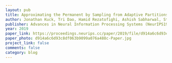 ```yaml
---
layout: pub
title: Approximating the Permanent by Sampling from Adaptive Partitions
author: Jonathan Kuck, Tri Dao, Hamid Rezatofighi, Ashish Sabharwal, Stefano Ermon
publisher: Advances in Neural Information Processing Systems (NeurIPS19)
year: 2019
paper_link: https://proceedings.neurips.cc/paper/2019/file/d914a6c6d93c8df063b9099a076a488c-Paper.pdf
paper_photo: d914a6c6d93c8df063b9099a076a488c-Paper.jpg
project_link: false
comments: false
category: blog
---
```

